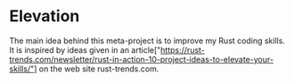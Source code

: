 # Elevation

The main idea behind this meta-project is to improve my Rust coding skills.
It is inspired by ideas given in an article["https://rust-trends.com/newsletter/rust-in-action-10-project-ideas-to-elevate-your-skills/"] on the web site rust-trends.com.

